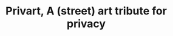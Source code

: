 ---
title: Privart, A (street) art tribute for privacy
content:
  intro_title: A (street) art tribute for privacy
  faq_title: Frenquently asked questions
  faq_intro: Support freedom of speech by combining street art and whistle blowers
  q_1: Why this project ?
  a_1: Our goal is to raise public awareness about privacy issues, in order to raise awareness and encourage everyone to preserve their data.
  q_2: What's the common point between street art, privacy and whistle blowers ?
  a_2: "Rather than talking about figures or stating facts that have been at the heart of debates for several years, we have chosen to pay tribute to the women and men who first sounded the alarm. Street art is a unifying art where the public space becomes a place of expression, where the work is offered to the passer-by whether he is rich, poor, young or old, it is an ideal vector of the values we defend. Thus by choosing to associate ourselves with artists our goal was twofold, to make known whistleblowers for the most part unknown, but also to support these artists who are committed to the freedom to communicate freely. Thus by choosing to display their portraits in cities in full view of everyone, we want to arouse the curiosity of passers-by, so that they wonder who is the subject of the portrait and that their curiosity leads them a little further and pushes them to read the biography of the whistleblower."
  q_3: Who are the whistle blowers ?
  a_3: "Sometimes described as heroes, sometimes as criminals, some names are familiar to us because their revelations have resounded to the four corners of the globe: Edward Snowden, Julian Assange, etc ... <br/>Some names, however, escape this notoriety which would be - if not the least of the things with regard to the risks they may have taken for the common good - their only protection against companies or states whose interests they may have compromised.<br/>To make them and their struggle known is to offer them protection, recognition, and to ensure that their struggle is not in vain. From the most notorious to the most unknown, whether they are American or African, European or Asian, they all seem to answer the same thing: A citizen indignant by what he witnessed, and of which he did not want to keep the secret.<br/>In fact, it could have been any of us, as long as we had the courage to put society's interests ahead of our own.<br/><a class='js-scroll-trigger' href='#whistle-blowers'>Check out the whistleblower list</a>"
  q_4: Who is behind the project ?
  a_4: Berty Technologies is a non-profit organization whose mission is to develop tools to improve people's lives. We are a team of passionate people and we develop a secure distributed messaging application, so that everyone can communicate easily and freely while keeping control of their data.
  projects_title: The projects
  projects_intro: Discover the different portraits that have already been made, a sneak peek of "behind the scenes" with an artist presentation and a biography of the subject of the portrait
  cfa_title: Call for artists
  cfa_intro: "You are an artist and you want to join the circus?<br />Here is how:"
  cfa_1_title: Choose the whistle blower
  cfa_1_body: We've made a list of people eligible for a portrait. The ones that are still available are listed below. You can read their biographies and choose the one that will be the subject of your portrait.
  cfa_2_title: Contact us
  cfa_2_body: To make sure this person is still available, and to get a QR code sticker that links to a dedicated page of this website. Give us some information about you so we can write a presentation that will be displayed with the portrait on this website.
  cfa_3_title: Find a location
  cfa_3_body: We can help you with finding a location and offer assistance to find an accomodation, transportation, buy materials...
  cfa_4_title: Create the art piece
  cfa_4_body: You have full creative license (no style requirement of any kind). We only ask you to put the QR code somewhere, so that people are able to read the biography and learn how much they own to the person you've chosen.
  cfa_conclusion: Be a part<br>of the<br>project!
  wb_title: The whistle blowers
  badge_portrait_made: portrait made
  badge_already_taken: already taken
  badge_available: available
  btn_view: View the project
  btn_read: Read the bio
  btn_apply : Apply for portrait
  bio_men: The men who...
  bio_women: The women who...

---